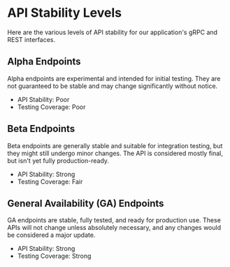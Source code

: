 # API Stability Levels

Here are the various levels of API stability for our application's gRPC and REST interfaces.

## Alpha Endpoints

Alpha endpoints are experimental and intended for initial testing. They are not guaranteed to be stable and may change significantly without notice.

- API Stability: Poor
- Testing Coverage: Poor

## Beta Endpoints

Beta endpoints are generally stable and suitable for integration testing, but they might still undergo minor changes. The API is considered mostly final, but isn't yet fully production-ready.

- API Stability: Strong
- Testing Coverage: Fair

## General Availability (GA) Endpoints

GA endpoints are stable, fully tested, and ready for production use. These APIs will not change unless absolutely necessary, and any changes would be considered a major update.

- API Stability: Strong
- Testing Coverage: Strong
